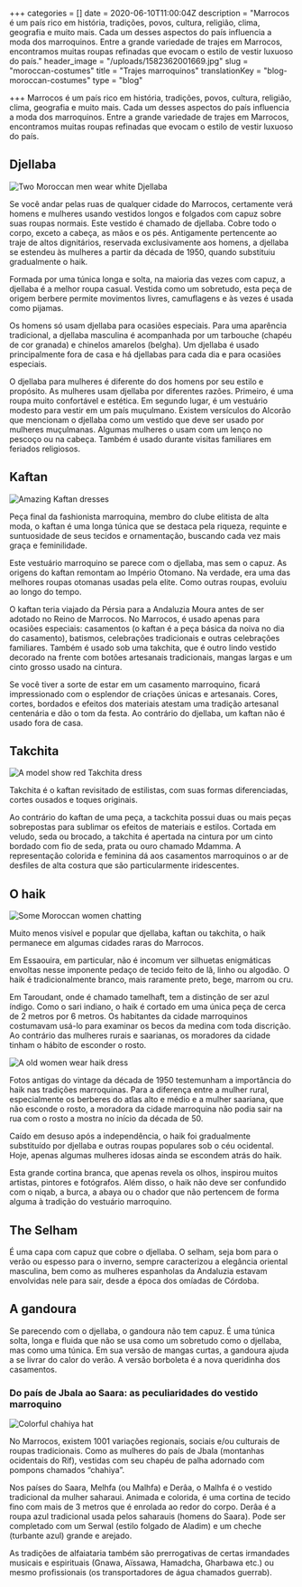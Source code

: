 +++
categories = []
date = 2020-06-10T11:00:04Z
description = "Marrocos é um país rico em história, tradições, povos, cultura, religião, clima, geografia e muito mais. Cada um desses aspectos do país influencia a moda dos marroquinos. Entre a grande variedade de trajes em Marrocos, encontramos muitas roupas refinadas que evocam o estilo de vestir luxuoso do país."
header_image = "/uploads/1582362001669.jpg"
slug = "moroccan-costumes"
title = "Trajes marroquinos"
translationKey = "blog-moroccan-costumes"
type = "blog"

+++
Marrocos é um país rico em história, tradições, povos, cultura, religião, clima, geografia e muito mais. Cada um desses aspectos do país influencia a moda dos marroquinos. Entre a grande variedade de trajes em Marrocos, encontramos muitas roupas refinadas que evocam o estilo de vestir luxuoso do país.

## Djellaba

![Two Moroccan men wear white Djellaba](/uploads/1582360714003.jpg "Two Moroccan men wear white Djellaba")

Se você andar pelas ruas de qualquer cidade do Marrocos, certamente verá homens e mulheres usando vestidos longos e folgados com capuz sobre suas roupas normais. Este vestido é chamado de djellaba. Cobre todo o corpo, exceto a cabeça, as mãos e os pés. Antigamente pertencente ao traje de altos dignitários, reservada exclusivamente aos homens, a djellaba se estendeu às mulheres a partir da década de 1950, quando substituiu gradualmente o haik.

Formada por uma túnica longa e solta, na maioria das vezes com capuz, a djellaba é a melhor roupa casual. Vestida como um sobretudo, esta peça de origem berbere permite movimentos livres, camuflagens e às vezes é usada como pijamas.

Os homens só usam djellaba para ocasiões especiais. Para uma aparência tradicional, a djellaba masculina é acompanhada por um tarbouche (chapéu de cor granada) e chinelos amarelos (belgha). Um djellaba é usado principalmente fora de casa e há djellabas para cada dia e para ocasiões especiais.

O djellaba para mulheres é diferente do dos homens por seu estilo e propósito. As mulheres usam djellaba por diferentes razões. Primeiro, é uma roupa muito confortável e estética. Em segundo lugar, é um vestuário modesto para vestir em um país muçulmano. Existem versículos do Alcorão que mencionam o djellaba como um vestido que deve ser usado por mulheres muçulmanas. Algumas mulheres o usam com um lenço no pescoço ou na cabeça. Também é usado durante visitas familiares em feriados religiosos.

## Kaftan

![Amazing Kaftan dresses](/uploads/2017_9_19-Telling-a-Moroccan-story-through-fashionIMG_8140-1.jpg "Amazing Kaftan dresses")

Peça final da fashionista marroquina, membro do clube elitista de alta moda, o kaftan é uma longa túnica que se destaca pela riqueza, requinte e suntuosidade de seus tecidos e ornamentação, buscando cada vez mais graça e feminilidade.

Este vestuário marroquino se parece com o djellaba, mas sem o capuz. As origens do kaftan remontam ao Império Otomano. Na verdade, era uma das melhores roupas otomanas usadas pela elite. Como outras roupas, evoluiu ao longo do tempo.

O kaftan teria viajado da Pérsia para a Andaluzia Moura antes de ser adotado no Reino de Marrocos. No Marrocos, é usado apenas para ocasiões especiais: casamentos (o kaftan é a peça básica da noiva no dia do casamento), batismos, celebrações tradicionais e outras celebrações familiares. Também é usado sob uma takchita, que é outro lindo vestido decorado na frente com botões artesanais tradicionais, mangas largas e um cinto grosso usado na cintura.

Se você tiver a sorte de estar em um casamento marroquino, ficará impressionado com o esplendor de criações únicas e artesanais. Cores, cortes, bordados e efeitos dos materiais atestam uma tradição artesanal centenária e dão o tom da festa. Ao contrário do djellaba, um kaftan não é usado fora de casa.

## Takchita

![A model show red Takchita dress](/uploads/104A0284-1.jpg "A model show red Takchita dress")

Takchita é o kaftan revisitado de estilistas, com suas formas diferenciadas, cortes ousados ​​e toques originais.

Ao contrário do kaftan de uma peça, a tackchita possui duas ou mais peças sobrepostas para sublimar os efeitos de materiais e estilos. Cortada em veludo, seda ou brocado, a takchita é apertada na cintura por um cinto bordado com fio de seda, prata ou ouro chamado Mdamma. A representação colorida e feminina dá aos casamentos marroquinos o ar de desfiles de alta costura que são particularmente iridescentes.

## O haik

![Some Moroccan women chatting](/uploads/1582360737530.jpg "Some Moroccan women chatting")

Muito menos visível e popular que djellaba, kaftan ou takchita, o haik permanece em algumas cidades raras do Marrocos.

Em Essaouira, em particular, não é incomum ver silhuetas enigmáticas envoltas nesse imponente pedaço de tecido feito de lã, linho ou algodão. O haik é tradicionalmente branco, mais raramente preto, bege, marrom ou cru.

Em Taroudant, onde é chamado tamelhaft, tem a distinção de ser azul índigo. Como o sari indiano, o haik é cortado em uma única peça de cerca de 2 metros por 6 metros. Os habitantes da cidade marroquinos costumavam usá-lo para examinar os becos da medina com toda discrição. Ao contrário das mulheres rurais e saarianas, os moradores da cidade tinham o hábito de esconder o rosto.

![A old women wear haik dress](/uploads/1582360822760.jpg "A old women wear haik dress")

Fotos antigas do vintage da década de 1950 testemunham a importância do haik nas tradições marroquinas. Para a diferença entre a mulher rural, especialmente os berberes do atlas alto e médio e a mulher saariana, que não esconde o rosto, a moradora da cidade marroquina não podia sair na rua com o rosto a mostra no início da década de 50.

Caído em desuso após a independência, o haik foi gradualmente substituído por djellaba e outras roupas populares sob o céu ocidental. Hoje, apenas algumas mulheres idosas ainda se escondem atrás do haik.

Esta grande cortina branca, que apenas revela os olhos, inspirou muitos artistas, pintores e fotógrafos. Além disso, o haik não deve ser confundido com o niqab, a burca, a abaya ou o chador que não pertencem de forma alguma à tradição do vestuário marroquino.

## The Selham

É uma capa com capuz que cobre o djellaba. O selham, seja bom para o verão ou espesso para o inverno, sempre caracterizou a elegância oriental masculina, bem como as mulheres espanholas da Andaluzia estavam envolvidas nele para sair, desde a época dos omíadas de Córdoba.

## A gandoura

Se parecendo com o djellaba, o gandoura não tem capuz. É uma túnica solta, longa e fluida que não se usa como um sobretudo como o djellaba, mas como uma túnica. Em sua versão de mangas curtas, a gandoura ajuda a se livrar do calor do verão. A versão borboleta é a nova queridinha dos casamentos.

### **Do país de Jbala ao Saara: as peculiaridades do vestido marroquino**

![Colorful chahiya hat](/uploads/1582360699734.jpg "Colorful chahiya hat")

No Marrocos, existem 1001 variações regionais, sociais e/ou culturais de roupas tradicionais. Como as mulheres do país de Jbala (montanhas ocidentais do Rif), vestidas com seu chapéu de palha adornado com pompons chamados “chahiya”.

Nos países do Saara, Melhfa (ou Malhfa) e Derâa, o Malhfa é o vestido tradicional da mulher saharaui. Animada e colorida, é uma cortina de tecido fino com mais de 3 metros que é enrolada ao redor do corpo. Derâa é a roupa azul tradicional usada pelos saharauis (homens do Saara). Pode ser completado com um Serwal (estilo folgado de Aladim) e um cheche (turbante azul) grande e arejado.

As tradições de alfaiataria também são prerrogativas de certas irmandades musicais e espirituais (Gnawa, Aïssawa, Hamadcha, Gharbawa etc.) ou mesmo profissionais (os transportadores de água chamados guerrab).